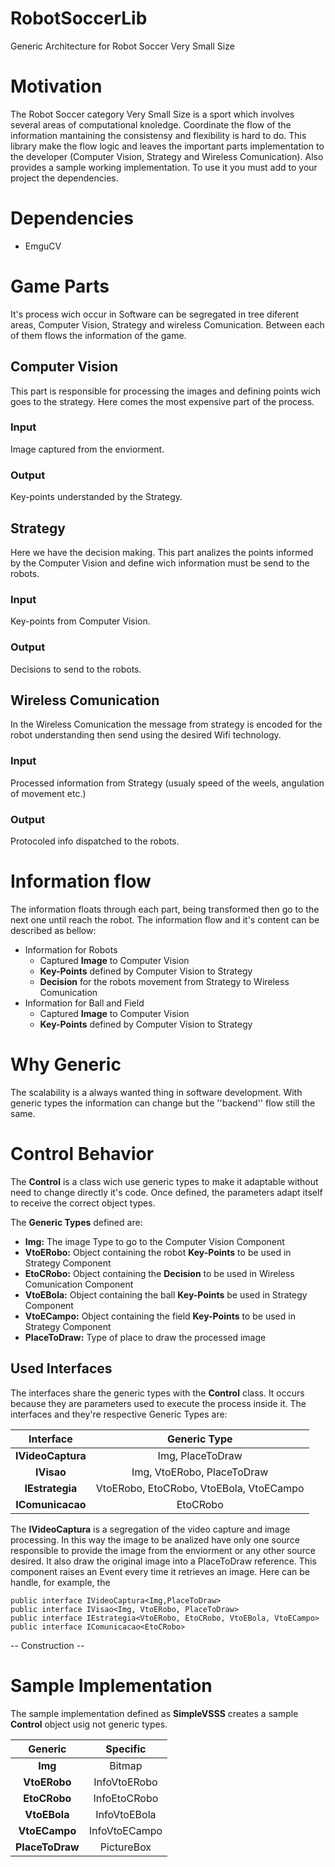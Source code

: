 # RobotSoccerLib
Generic Architecture for Robot Soccer Very Small Size

# Motivation
The Robot Soccer category Very Small Size is a sport which involves several areas of computational knoledge. Coordinate the flow of the information mantaining the consistensy and flexibility is hard to do.
This library make the flow logic and leaves the important parts implementation to the developer (Computer Vision, Strategy and Wireless Comunication). Also provides a sample working implementation. To use it you must add to your project the dependencies.

# Dependencies
- EmguCV

# Game Parts
It's process wich occur in Software can be segregated in tree diferent areas, Computer Vision, Strategy and wireless Comunication.
Between each of them flows the information of the game.

## Computer Vision

This part is responsible for processing the images and defining points wich goes to the strategy. Here comes the most expensive part of the process.

### Input
Image captured from the enviorment.

### Output
Key-points understanded by the Strategy.

## Strategy

Here we have the decision making. This part analizes the points informed by the Computer Vision and define wich information must be send to the robots.

### Input
Key-points from Computer Vision.

### Output
Decisions to send to the robots.

## Wireless Comunication

In the Wireless Comunication the message from strategy is encoded for the robot understanding then send using the desired Wifi technology.

### Input
Processed information from Strategy (usualy speed of the weels, angulation of movement etc.)

### Output
Protocoled info dispatched to the robots.


# Information flow

The information floats through each part, being transformed then go to the next one until reach the robot.
The information flow and it's content can be described as bellow:
- Information for Robots
  - Captured **Image** to Computer Vision
  - **Key-Points** defined by Computer Vision to Strategy
  - **Decision** for the robots movement from Strategy to Wireless Comunication
- Information for Ball and Field
  - Captured **Image** to Computer Vision
  - **Key-Points** defined by Computer Vision to Strategy

# Why Generic

The scalability is a always wanted thing in software development. With generic types the information can change but the ''backend'' flow still the same. 

# Control Behavior

The **Control** is a class wich use generic types to make it adaptable without need to change directly it's code.
Once defined, the parameters adapt itself to receive the correct object types.

The **Generic Types** defined are:
- **Img:** The image Type to go to the Computer Vision Component
- **VtoERobo:** Object containing the robot **Key-Points** to be used in Strategy Component
- **EtoCRobo:** Object containing the **Decision** to be used in Wireless Comunication Component
- **VtoEBola:** Object containing the ball **Key-Points** be used in Strategy Component
- **VtoECampo:** Object containing the field **Key-Points** to be used in Strategy Component
- **PlaceToDraw:** Type of place to draw the processed image

## Used Interfaces

The interfaces share the generic types with the **Control** class. It occurs because they are parameters used to execute the process inside it. The interfaces and they're respective Generic Types are:

| Interface | Generic Type |
| :----: | :----: | 
| **IVideoCaptura** | Img, PlaceToDraw |
| **IVisao**        | Img, VtoERobo, PlaceToDraw |
| **IEstrategia**   | VtoERobo, EtoCRobo, VtoEBola, VtoECampo |
| **IComunicacao**  | EtoCRobo |

The **IVideoCaptura** is a segregation of the video capture and image processing. In this way the image to be analized have only one source responsible to provide the image from the enviorment or any other source desired. It also draw the original image into a PlaceToDraw reference.
This component raises an Event every time it retrieves an image. Here can be handle, for example, the 

```
public interface IVideoCaptura<Img,PlaceToDraw>
public interface IVisao<Img, VtoERobo, PlaceToDraw>
public interface IEstrategia<VtoERobo, EtoCRobo, VtoEBola, VtoECampo>
public interface IComunicacao<EtoCRobo>
```





-- Construction --

# Sample Implementation
The sample implementation defined as **SimpleVSSS** creates a sample **Control** object usig not generic types.

| Generic         | Specific      |
| :-------------: | :-----------: |
| **Img**         | Bitmap        |
| **VtoERobo**    | InfoVtoERobo  |
| **EtoCRobo**    | InfoEtoCRobo  |
| **VtoEBola**    | InfoVtoEBola  |
| **VtoECampo**   | InfoVtoECampo |
| **PlaceToDraw** | PictureBox    |












